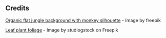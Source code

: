 ## Credits

[Organic flat jungle background with monkey silhouette](https://www.freepik.com/free-vector/organic-flat-jungle-background-with-monkey-silhouette_13810821.htm#fromView=search&page=1&position=21&uuid=010f18b8-5c22-4b95-8332-df6bc286ad32) - Image by freepik

[Leaf plant foliage](https://www.freepik.com/free-vector/leaf-plant-foliage_169539195.htm#fromView=search&page=1&position=27&uuid=e1176bcd-5769-4c43-b52c-5fafa5e93162) - Image by studiogstock on Freepik
